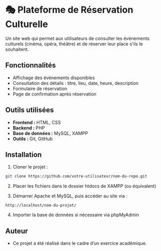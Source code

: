 # 🎭 Plateforme de Réservation Culturelle
Un site web qui permet aux utilisateurs de consulter les événements culturels (cinéma, opéra, théâtre) et de réserver leur place s'ils le souhaitent.

## Fonctionnalités

- Affichage des événements disponibles
- Consultation des détails : titre, lieu, date, heure, description
- Formulaire de réservation
- Page de confirmation après réservation

## Outils utilisées

- **Frontend :** HTML, CSS  
- **Backend :** PHP
- **Base de données :** MySQL, XAMPP
- **Outils :** Git, GitHub
## Installation

1. Cloner le projet :
```bash
git clone https://github.com/votre-utilisateur/nom-du-repo.git
```
2. Placer les fichiers dans le dossier htdocs de XAMPP (ou équivalent)

3. Démarrer Apache et MySQL, puis accéder au site via :
```
http://localhost/nom-du-projet/
```
4. Importer la base de données si nécessaire via phpMyAdmin

## Auteur

- Ce projet a été réalisé dans le cadre d’un exercice académique.
